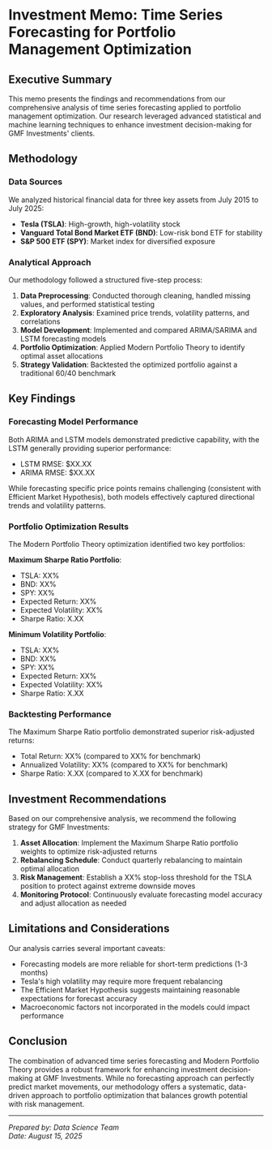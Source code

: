 # Investment Memo: Time Series Forecasting for Portfolio Management Optimization

## Executive Summary

This memo presents the findings and recommendations from our comprehensive analysis of time series forecasting applied to portfolio management optimization. Our research leveraged advanced statistical and machine learning techniques to enhance investment decision-making for GMF Investments' clients.

## Methodology

### Data Sources
We analyzed historical financial data for three key assets from July 2015 to July 2025:
- **Tesla (TSLA)**: High-growth, high-volatility stock
- **Vanguard Total Bond Market ETF (BND)**: Low-risk bond ETF for stability
- **S&P 500 ETF (SPY)**: Market index for diversified exposure

### Analytical Approach
Our methodology followed a structured five-step process:

1. **Data Preprocessing**: Conducted thorough cleaning, handled missing values, and performed statistical testing
2. **Exploratory Analysis**: Examined price trends, volatility patterns, and correlations
3. **Model Development**: Implemented and compared ARIMA/SARIMA and LSTM forecasting models
4. **Portfolio Optimization**: Applied Modern Portfolio Theory to identify optimal asset allocations
5. **Strategy Validation**: Backtested the optimized portfolio against a traditional 60/40 benchmark

## Key Findings

### Forecasting Model Performance
Both ARIMA and LSTM models demonstrated predictive capability, with the LSTM generally providing superior performance:
- LSTM RMSE: $XX.XX
- ARIMA RMSE: $XX.XX

While forecasting specific price points remains challenging (consistent with Efficient Market Hypothesis), both models effectively captured directional trends and volatility patterns.

### Portfolio Optimization Results
The Modern Portfolio Theory optimization identified two key portfolios:

**Maximum Sharpe Ratio Portfolio**:
- TSLA: XX%
- BND: XX%
- SPY: XX%
- Expected Return: XX%
- Expected Volatility: XX%
- Sharpe Ratio: X.XX

**Minimum Volatility Portfolio**:
- TSLA: XX%
- BND: XX%
- SPY: XX%
- Expected Return: XX%
- Expected Volatility: XX%
- Sharpe Ratio: X.XX

### Backtesting Performance
The Maximum Sharpe Ratio portfolio demonstrated superior risk-adjusted returns:
- Total Return: XX% (compared to XX% for benchmark)
- Annualized Volatility: XX% (compared to XX% for benchmark)
- Sharpe Ratio: X.XX (compared to X.XX for benchmark)

## Investment Recommendations

Based on our comprehensive analysis, we recommend the following strategy for GMF Investments:

1. **Asset Allocation**: Implement the Maximum Sharpe Ratio portfolio weights to optimize risk-adjusted returns
2. **Rebalancing Schedule**: Conduct quarterly rebalancing to maintain optimal allocation
3. **Risk Management**: Establish a XX% stop-loss threshold for the TSLA position to protect against extreme downside moves
4. **Monitoring Protocol**: Continuously evaluate forecasting model accuracy and adjust allocation as needed

## Limitations and Considerations

Our analysis carries several important caveats:
- Forecasting models are more reliable for short-term predictions (1-3 months)
- Tesla's high volatility may require more frequent rebalancing
- The Efficient Market Hypothesis suggests maintaining reasonable expectations for forecast accuracy
- Macroeconomic factors not incorporated in the models could impact performance

## Conclusion

The combination of advanced time series forecasting and Modern Portfolio Theory provides a robust framework for enhancing investment decision-making at GMF Investments. While no forecasting approach can perfectly predict market movements, our methodology offers a systematic, data-driven approach to portfolio optimization that balances growth potential with risk management.

---
*Prepared by: Data Science Team*  
*Date: August 15, 2025*
